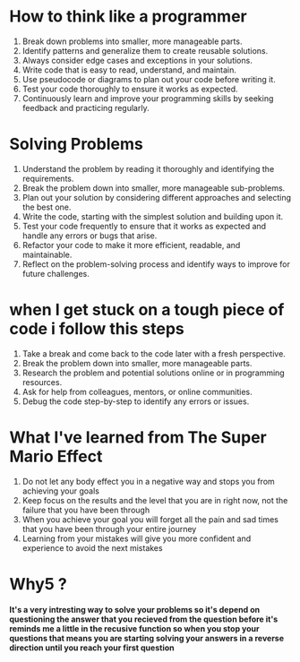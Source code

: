 # How to think like a programmer


1. Break down problems into smaller, more manageable parts.
2. Identify patterns and generalize them to create reusable solutions.
3. Always consider edge cases and exceptions in your solutions.
4. Write code that is easy to read, understand, and maintain.
5. Use pseudocode or diagrams to plan out your code before writing it.
6. Test your code thoroughly to ensure it works as expected.
7. Continuously learn and improve your programming skills by seeking feedback and practicing regularly.

# Solving Problems

1. Understand the problem by reading it thoroughly and identifying the requirements.
2. Break the problem down into smaller, more manageable sub-problems.
3. Plan out your solution by considering different approaches and selecting the best one.
4. Write the code, starting with the simplest solution and building upon it.
5. Test your code frequently to ensure that it works as expected and handle any errors or bugs that arise.
6. Refactor your code to make it more efficient, readable, and maintainable.
7. Reflect on the problem-solving process and identify ways to improve for future challenges.

# when I get stuck on a tough piece of code i follow this steps

1. Take a break and come back to the code later with a fresh perspective.
2. Break the problem down into smaller, more manageable parts.
3. Research the problem and potential solutions online or in programming resources.
4. Ask for help from colleagues, mentors, or online communities.
5. Debug the code step-by-step to identify any errors or issues.

# What I've learned from The Super Mario Effect

1. Do not let any body effect you in a negative way and stops you from achieving your goals
2. Keep focus on the results and the level that you are in right now, not the failure that you have been through
3. When you achieve your goal you will forget all the pain and sad times that you have been through your entire journey
4. Learning from your mistakes will give you more confident and experience to avoid the next mistakes

# Why5 ?

#### It's a very intresting way to solve your problems so it's depend on questioning the answer that you recieved from the question before it's reminds me a little in the recusive function so when you stop your questions that means you are starting solving your answers in a reverse direction until you reach your first question
